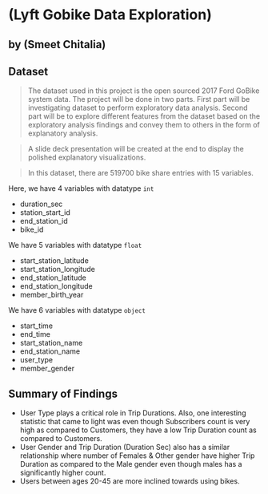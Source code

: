 # (Lyft Gobike Data Exploration)
## by (Smeet Chitalia)


## Dataset

> The dataset used in this project is the open sourced 2017 Ford GoBike system data. The project will be done in two parts. First part will be investigating dataset to perform exploratory data analysis. Second part will be to explore different features from the dataset based on the exploratory analysis findings and convey them to others in the form of explanatory analysis.

> A slide deck presentation will be created at the end to display the polished explanatory visualizations.

> In this dataset, there are 519700 bike share entries with 15 variables.

Here, we have 4 variables with datatype `int`
- duration_sec
- station_start_id
- end_station_id
- bike_id

We have 5 variables with datatype `float`
- start_station_latitude
- start_station_longitude
- end_station_latitude
- end_station_longitude
- member_birth_year

We have 6 variables with datatype `object`
- start_time
- end_time
- start_station_name
- end_station_name
- user_type
- member_gender

## Summary of Findings

- User Type plays a critical role in Trip Durations. Also, one interesting statistic that came to light was even though Subscribers count is very high as compared to Customers, they have a low Trip Duration count as compared to Customers.
- User Gender and Trip Duration (Duration Sec) also has a similar relationship where number of Females & Other gender have higher Trip Duration as compared to the Male gender even though males has a significantly higher count.
- Users between ages 20-45 are more inclined towards using bikes.
